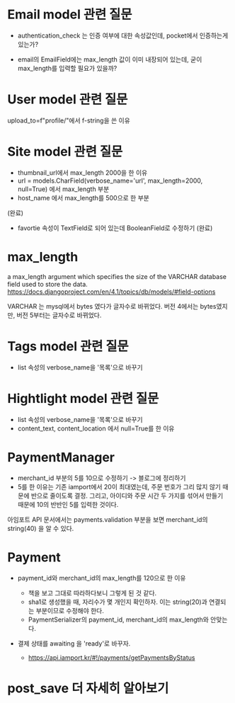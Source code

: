 # Email model 관련 질문

- authentication_check 는 인증 여부에 대한 속성값인데, pocket에서 인증하는게 있는가?

- email의 EmailField에는 max_length 값이 이미 내장되어 있는데, 굳이 max_length를 입력할 필요가 있을까?


# User model 관련 질문

upload_to=f"profile/"에서 f-string을 쓴 이유

# Site model 관련 질문

- thumbnail_url에서 max_length 2000을 한 이유
- url = models.CharField(verbose_name='url', max_length=2000, null=True) 에서 max_length 부분
- host_name 에서 max_length를 500으로 한 부분

(완료)
- favortie 속성이 TextField로 되어 있는데 BooleanField로 수정하기 (완료)

# max_length
a max_length argument which specifies the size of the VARCHAR database field used to store the data.
https://docs.djangoproject.com/en/4.1/topics/db/models/#field-options 

VARCHAR 는 mysql에서 bytes 였다가 글자수로 바뀌었다. 버전 4에서는 bytes였지만, 버전 5부터는 글자수로 바뀌었다. 

# Tags model 관련 질문

- list 속성의 verbose_name을 '목록'으로 바꾸기

# Hightlight model 관련 질문

- list 속성의 verbose_name을 '목록'으로 바꾸기
- content_text, content_location 에서 null=True를 한 이유

# PaymentManager 
- merchant_id 부분의 5를 10으로 수정하기 -> 블로그에 정리하기
- 5를 한 이유는 기존 iamport에서 20이 최대였는데, 주문 번호가 그리 많지 않기 때문에 반으로 줄이도록 결정. 그리고, 아이디와 주문 시간 두 가지를 섞어서 만들기 때문에 10의 반반인 5를 입력한 것이다.

아임포트 API 문서에서는 payments.validation 부분을 보면 merchant_id의 string(40) 을 알 수 있다. 

# Payment
- payment_id와 merchant_id의 max_length를 120으로 한 이유
    - 책을 보고 그대로 따라하다보니 그렇게 된 것 같다.
    - sha1로 생성했을 때, 자리수가 몇 개인지 확인하자. 이는 string(20)과 연결되는 부분이므로 수정해야 한다.
    - PaymentSerializer의 payment_id, merchant_id의 max_length와 안맞는다.

- 결제 상태를 awaiting 을 'ready'로 바꾸자.
    - https://api.iamport.kr/#!/payments/getPaymentsByStatus


# post_save 더 자세히 알아보기